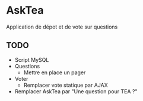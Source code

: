 # AskTea

Application de dépot et de vote sur questions

## TODO

* Script MySQL
* Questions
	* Mettre en place un pager
* Voter
	* Remplacer vote statique par AJAX
* Remplacer AskTea par "Une question pour TEA ?"